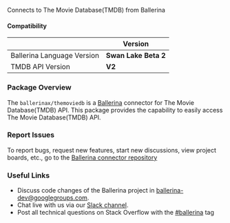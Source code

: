 Connects to The Movie Database(TMDB) from Ballerina

#### Compatibility
|                               | Version               |
|-------------------------------|-----------------------|
| Ballerina Language Version    |  **Swan Lake Beta 2** |
|       TMDB API Version        |         **V2**        |

### Package Overview
The `ballerinax/themoviedb` is a [Ballerina](https://ballerina.io/) connector for The Movie Database(TMDB) API.
This package provides the capability to easily access The Movie Database(TMDB) API.
### Report Issues
To report bugs, request new features, start new discussions, view project boards, etc., go to the [Ballerina connector repository](link)
### Useful Links
- Discuss code changes of the Ballerina project in [ballerina-dev@googlegroups.com](mailto:ballerina-dev@googlegroups.com).
- Chat live with us via our [Slack channel](https://ballerina.io/community/slack/).
- Post all technical questions on Stack Overflow with the [#ballerina](https://stackoverflow.com/questions/tagged/ballerina) tag
